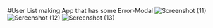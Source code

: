 #User List making App that has some Error-Modal
![Screenshot (11)](https://user-images.githubusercontent.com/111240245/228432031-22de9874-0532-431c-9ef1-3f2b35cec407.png)
![Screenshot (12)](https://user-images.githubusercontent.com/111240245/228432043-7ac99471-0169-4756-b8db-6d123c5a2c3e.png)
![Screenshot (13)](https://user-images.githubusercontent.com/111240245/228432057-4c8cf1ca-f7d3-4189-8b2b-a3d88ebcc963.png)
